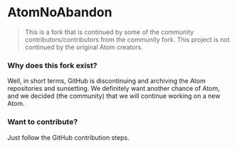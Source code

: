 # AtomNoAbandon

> This is a fork that is continued by some of the community contributors/contributors from the community fork. This project is not continued by the original Atom creators.

### Why does this fork exist?
Well, in short terms, GitHub is discontinuing and archiving the Atom repositories and sunsetting. We definitely want another chance of Atom, and we decided (the community) that we will continue working on a new Atom.
### Want to contribute?
Just follow the GitHub contribution steps.
